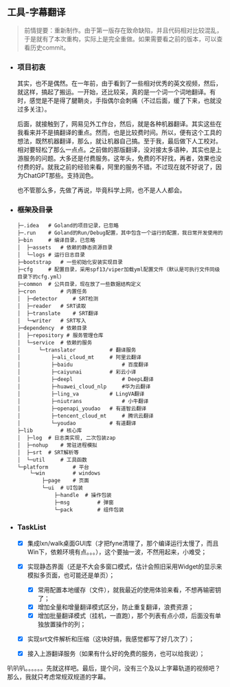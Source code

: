 ## 工具-字幕翻译

> 前情提要：重新制作。由于第一版存在致命缺陷，并且代码相对比较混乱，于是就有了本次重构，实际上是完全重做。如果需要看之前的版本，可以查看历史commit。
>



- ### 项目初衷

  其实，也不是偶然。在一年前，由于看到了一些相对优秀的英文视频，然后，就这样，搞起了搬运。一开始，还比较呆，真的是一个词一个词地翻译。有时，感觉是不是得了腱鞘炎，手指偶尔会刺痛（不过后面，缓了下来，也就没过多关注）。

  后面，就接触到了，网易见外工作台，然后，就是各种机器翻译。其实这些在我看来并不是搞翻译的重点。然而，也是比较费时间。所以，便有这个工具的想法，既然机器翻译，那么，就让机器自己搞。至于我，最后做下人工校对。相对要轻松了那么一点点。之前做的那版翻译，没对接太多语种，其实也是上游服务的问题。大多还是付费服务。这年头，免费的不好找，再者，效果也没付费的好。就我之前的经验来看，阿里的服务不错。不过现在就不好说了，因为ChatGPT那些。支持润色。

  也不管那么多，先做了再说，毕竟科学上网，也不是人人都会。

  

- ### ~~框架及目录~~

  ```shell
  ├─.idea 	# Goland的项目记录，已忽略                     
  ├─.run  	# Goland的Run/Debug配置，其中包含一个运行的配置，我日常开发使用的
  ├─bin   	# 编译目录，已忽略                     
  │  ├─assets	# 依赖的静态资源目录
  │  └─logs	# 运行日志目录
  ├─bootstrap	# 一些初始化安装实现目录
  ├─cfg		# 配置目录，采用spf13/viper加载yml配置文件（默认是可执行文件同级目录下的cfg.yml）
  ├─common 	# 公共目录，现在放了一些数据结构定义
  ├─cron		# 内置任务
  │  ├─detector 	# SRT检测
  │  ├─reader 	# SRT读取
  │  ├─translate 	# SRT翻译
  │  └─writer 	# SRT写入
  ├─dependency 	# 依赖目录
  │  ├─repository # 服务管理仓库
  │  └─service 	# 依赖的服务
  │      └─translator 			# 翻译服务
  │          ├─ali_cloud_mt    	# 阿里云翻译
  │          ├─baidu 				# 百度翻译
  │          ├─caiyunai       	# 彩云小译 
  │          ├─deepl 				# DeepL翻译
  │          ├─huawei_cloud_nlp 	#华为云翻译
  │          ├─ling_va 			# LingVA翻译
  │          ├─niutrans 			# 小牛翻译
  │          ├─openapi_youdao 	# 有道智云翻译
  │          ├─tencent_cloud_mt 	# 腾讯云翻译
  │          └─youdao 			# 有道翻译
  ├─lib 		# 核心库
  │  ├─log 	# 日志类实现, 二次包装zap
  │  ├─nohup 	# 常驻进程模拟
  │  ├─srt 	# SRT解析等
  │  └─util 	# 工具函数
  └─platform 		# 平台
      └─win 		# windows
          ├─page 	# 页面
          └─ui 	# UI包装
              ├─handle 	# 操作包装
              ├─msg 		# 弹窗
              └─pack 		# 组件包装
  ```

  

- ### TaskList

  - [x] 集成lxn/walk桌面GUI库（才把fyne清理了，那个编译运行太慢了，而且Win下，依赖环境有点。。。），这个要抽一波，不然用起来，小难受；
  - [x] 实现静态界面（还是不大会多窗口模式，估计会照旧采用Widget的显示来模拟多页面，也可能还是单页）；
    - [x] 常用配置本地缓存（文件），就我最近的使用体验来看，不想再输密钥了；
    - [x] 增加全量和增量翻译模式区分，防止重复翻译，浪费资源；
    - [x] 增加批量翻译模式（挂机，一直跑），那个列表有点小烦，后面没有单独放置操作的列；
  - [x] 实现srt文件解析和压缩（这块好搞，我感觉都写了好几次了）；
  - [x] 接入上游翻译服务（如果有什么好的免费的服务，也可以给我说）；



叭叭叭。。。。。。先就这样吧。最后，提个问，没有三个及以上字幕轨道的视频吧？那么，我就只考虑常规双规道的字幕。